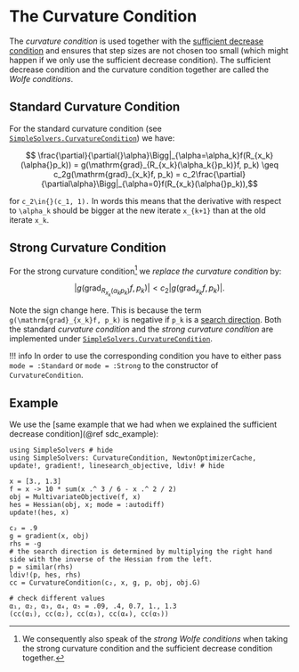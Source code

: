 # The Curvature Condition

The *curvature condition* is used together with the [sufficient decrease condition](@ref "The Sufficient Decrease Condition") and ensures that step sizes are not chosen too small (which might happen if we only use the sufficient decrease condition). The sufficient decrease condition and the curvature condition together are called the *Wolfe conditions*.

## Standard Curvature Condition

For the standard curvature condition (see [`SimpleSolvers.CurvatureCondition`](@ref)) we have:

```math
    \frac{\partial}{\partial{}\alpha}\Bigg|_{\alpha=\alpha_k}f(R_{x_k}(\alpha{}p_k)) = g(\mathrm{grad}_{R_{x_k}(\alpha_k{}p_k)}f, p_k) \geq c_2g(\mathrm{grad}_{x_k}f, p_k) = c_2\frac{\partial}{\partial\alpha}\Bigg|_{\alpha=0}f(R_{x_k}(\alpha{}p_k)),
```

for ``c_2\in{}(c_1, 1).`` In words this means that the derivative with respect to ``\alpha_k`` should be bigger at the new iterate ``x_{k+1}`` than at the old iterate ``x_k``. 

## Strong Curvature Condition

For the strong curvature condition[^1] we *replace the curvature condition* by:

[^1]: We consequently also speak of the *strong Wolfe conditions* when taking the strong curvature condition and the sufficient decrease condition together.

```math
    |g(\mathrm{grad}_{R_{x_k}(\alpha_k{}p_k)}f, p_k)| < c_2|g(\mathrm{grad}_{x_k}f, p_k)|.
```

Note the sign change here. This is because the term ``g(\mathrm{grad}_{x_k}f, p_k)`` is negative if ``p_k`` is a [search direction](@ref "Line Search"). Both the standard *curvature condition* and the *strong curvature condition* are implemented under [`SimpleSolvers.CurvatureCondition`](@ref).

!!! info
    In order to use the corresponding condition you have to either pass `mode = :Standard` or `mode = :Strong` to the constructor of `CurvatureCondition`.


## Example

We use the [same example that we had when we explained the sufficient decrease condition](@ref sdc_example):

```@example cc
using SimpleSolvers # hide
using SimpleSolvers: CurvatureCondition, NewtonOptimizerCache, update!, gradient!, linesearch_objective, ldiv! # hide

x = [3., 1.3]
f = x -> 10 * sum(x .^ 3 / 6 - x .^ 2 / 2)
obj = MultivariateObjective(f, x)
hes = Hessian(obj, x; mode = :autodiff)
update!(hes, x)

c₂ = .9
g = gradient(x, obj)
rhs = -g
# the search direction is determined by multiplying the right hand side with the inverse of the Hessian from the left.
p = similar(rhs)
ldiv!(p, hes, rhs)
cc = CurvatureCondition(c₂, x, g, p, obj, obj.G)

# check different values
α₁, α₂, α₃, α₄, α₅ = .09, .4, 0.7, 1., 1.3
(cc(α₁), cc(α₂), cc(α₃), cc(α₄), cc(α₅))
```